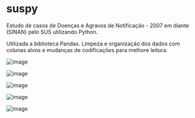 # suspy
Estudo de casos de Doenças e Agravos de Notificação - 2007 em diante (SINAN) pelo SUS utilizando Python.

Utilizada a biblioteca Pandas.
Limpeza e organização dos dados com colunas alvos e mudanças de codificações para melhore leitura.

![image](https://github.com/tdiascontato/Sus_Py/assets/98658691/de600934-8915-4909-9342-79abb40e3723)

![image](https://github.com/tdiascontato/Sus_Py/assets/98658691/b409dd17-1382-4c5d-90b7-5afb5cacdc32)

![image](https://github.com/tdiascontato/Sus_Py/assets/98658691/5dafb203-97da-4fb0-ac6e-ab7388d5a3d2)

![image](https://github.com/tdiascontato/suspy/assets/98658691/7d677732-f764-4481-a2da-5fa8dae1bdce)

![image](https://github.com/tdiascontato/suspy/assets/98658691/a898410f-d3ca-40e8-987a-6416d6a77947)
